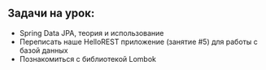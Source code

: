 ## Задачи на урок:

- Spring Data JPA, теория и использование
- Переписать наше HelloREST приложение (занятие #5) для работы с базой данных
- Познакомиться с библиотекой Lombok
